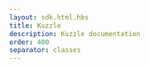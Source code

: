 ```yaml
---
layout: sdk.html.hbs
title: Kuzzle
description: Kuzzle documentation
order: 400
separator: classes
---
```

    